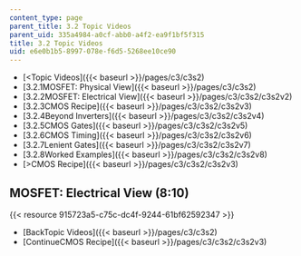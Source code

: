 ```yaml
---
content_type: page
parent_title: 3.2 Topic Videos
parent_uid: 335a4984-a0cf-abb0-a4f2-ea9f1bf5f315
title: 3.2 Topic Videos
uid: e6e0b1b5-8997-078e-f6d5-5268ee10ce90
---
```


*   [<Topic Videos]({{< baseurl >}}/pages/c3/c3s2)
*   [3.2.1MOSFET: Physical View]({{< baseurl >}}/pages/c3/c3s2)
*   [3.2.2MOSFET: Electrical View]({{< baseurl >}}/pages/c3/c3s2/c3s2v2)
*   [3.2.3CMOS Recipe]({{< baseurl >}}/pages/c3/c3s2/c3s2v3)
*   [3.2.4Beyond Inverters]({{< baseurl >}}/pages/c3/c3s2/c3s2v4)
*   [3.2.5CMOS Gates]({{< baseurl >}}/pages/c3/c3s2/c3s2v5)
*   [3.2.6CMOS Timing]({{< baseurl >}}/pages/c3/c3s2/c3s2v6)
*   [3.2.7Lenient Gates]({{< baseurl >}}/pages/c3/c3s2/c3s2v7)
*   [3.2.8Worked Examples]({{< baseurl >}}/pages/c3/c3s2/c3s2v8)
*   [\>CMOS Recipe]({{< baseurl >}}/pages/c3/c3s2/c3s2v3)

MOSFET: Electrical View (8:10)
------------------------------

{{< resource 915723a5-c75c-dc4f-9244-61bf62592347 >}}

*   [BackTopic Videos]({{< baseurl >}}/pages/c3/c3s2)
*   [ContinueCMOS Recipe]({{< baseurl >}}/pages/c3/c3s2/c3s2v3)